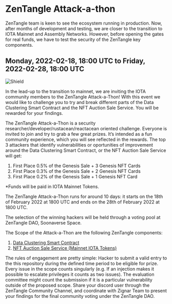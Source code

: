 # ZenTangle Attack-a-thon
ZenTangle team is keen to see the ecosystem running in production. Now, after months of development and testing, we are closer to the transition to IOTA Mainnet and Assembly Networks. However, before opening the gates for real funds, we have to test the security of the ZenTangle key components.

## Monday, 2022-02-18, 18:00 UTC to Friday, 2022-02-28, 18:00 UTC

![Shield](https://user-images.githubusercontent.com/51343893/153116127-a5ae5a1f-bcbb-4338-b3c5-df9c00c60d1a.png)

In the lead-up to the transition to mainnet, we are inviting the IOTA community members to the ZenTangle Attack-a-Thon! With this event we would like to challenge you to try and break different parts of the Data Clustering Smart Contract and the NFT Auction Sale Service. You will be rewarded for your findings.

The ZenTangle Attack-a-Thon is a security researcher/developer/rustacean/reactacean oriented challenge. Everyone is invited to join and try to grab a few great prizes. It’s intended as a fun community experience, which you will see reflected in the rewards. The top 3 attackers that identify vulnerabilities or oportunities of improvement around the Data Clustering Smart Contract, or the NFT Auction Sale Service will get: 

1. First Place 0.5% of the Genesis Sale + 3 Genesis NFT Cards
1. First Place 0.3% of the Genesis Sale + 2 Genesis NFT Cards
1. First Place 0.2% of the Genesis Sale + 1 Genesis NFT Card

*Funds will be paid in IOTA Mainnet Tokens.

The ZenTangle Attack-a-Thon runs for around 10 days: it starts on the 18th of February 2022 at 1800 UTC and ends on the 28th of February 2022 at 1800 UTC.

The selection of the winning hackers will be held through a voting pool at ZenTangle DAO, Soonaverse Space.

The Scope of the Attack-a-Thon are the following ZenTangle components:
1. [Data Clustering Smart Contract](https://github.com/zignartech/zentangle-wasp)
1. [NFT Auction Sale Service (Mainnet IOTA Tokens)]()

The rules of engagement are pretty simple:
Hacker to submit a valid entry to the this repository during the defined time period to be eligible for prize.
Every issue in the scope counts singularly (e.g. If an injection makes it possible to escalate privileges it counts as two issues).
The evaluation committee might count the submission if it is a particular vulnerability outside of the proposed scope.
Share your discord user through the ZenTangle Community Channel, and coordinate with Zignar Team to present your findings for the final community voting under the ZenTangle DAO. 
